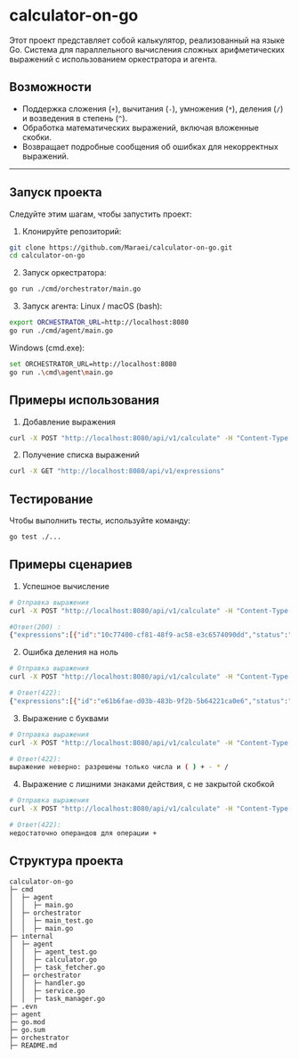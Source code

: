 # calculator-on-go

Этот проект представляет собой калькулятор, реализованный на языке Go. Система для параллельного вычисления сложных арифметических выражений с использованием оркестратора и агента.

## Возможности

- Поддержка сложения (`+`), вычитания (`-`), умножения (`*`), деления (`/`) и возведения в степень (`^`).
- Обработка математических выражений, включая вложенные скобки.
- Возвращает подробные сообщения об ошибках для некорректных выражений.

---

## Запуск проекта

Следуйте этим шагам, чтобы запустить проект:

1. Клонируйте репозиторий:
 
```bash
git clone https://github.com/Maraei/calculator-on-go.git
cd calculator-on-go
```

2. Запуск оркестратора:

```bash
go run ./cmd/orchestrator/main.go
```
3. Запуск агента:
Linux / macOS (bash):
```bash
export ORCHESTRATOR_URL=http://localhost:8080
go run ./cmd/agent/main.go
```
Windows (cmd.exe):
```bash
set ORCHESTRATOR_URL=http://localhost:8080
go run .\cmd\agent\main.go
```

## Примеры использования

1. Добавление выражения

```bash
curl -X POST "http://localhost:8080/api/v1/calculate" -H "Content-Type: application/json" -d '{"expression": "3 + 4 * 2"}'
```

2. Получение списка выражений
```bash
curl -X GET "http://localhost:8080/api/v1/expressions"
```

## Тестирование

Чтобы выполнить тесты, используйте команду:

```bash
go test ./...
```

## Примеры сценариев
1. Успешное вычисление
```bash
# Отправка выражения
curl -X POST "http://localhost:8080/api/v1/calculate" -H "Content-Type: application/json" -d '{"expression": "(3 +2)*5 "}'

#Ответ(200) :
{"expressions":[{"id":"10c77400-cf81-48f9-ac58-e3c6574090dd","status":"completed","result":25,"input":"(3 +2)*5 "}]}
```

2. Ошибка деления на ноль
```bash
# Отправка выражения
curl -X POST "http://localhost:8080/api/v1/calculate" -H "Content-Type: application/json" -d '{"expression": "3 / 0 "}'

# Ответ(422):
{"expressions":[{"id":"e61b6fae-d03b-483b-9f2b-5b64221ca0e6","status":"error","error":"деление на ноль","input":"3 / 0"}]}
```

3. Выражение с буквами

```bash
# Отправка выражения
curl -X POST "http://localhost:8080/api/v1/calculate" -H "Content-Type: application/json" -d '{"expression": "df"}'

# Ответ(422):
выражение неверно: разрешены только числа и ( ) + - * /
```
4. Выражение c лишними знаками действия, с не закрытой скобкой

```bash
# Отправка выражения
curl -X POST "http://localhost:8080/api/v1/calculate" -H "Content-Type: application/json" -d '{"expression": "2++5"}'

# Ответ(422):
недостаточно операндов для операции +
```

## Структура проекта

```
calculator-on-go
├─ cmd
│  ├─ agent
│  │  ├─ main.go
│  ├─ orchestrator
│  │  ├─ main_test.go
│  │  ├─ main.go                       
├─ internal
│  ├─ agent
│  │  ├─ agent_test.go            
│  │  ├─ calculator.go 
│  │  ├─ task_fetcher.go
│  ├─ orchestrator
│  │  ├─ handler.go            
│  │  ├─ service.go 
│  │  ├─ task_manager.go                
├─ .evn
├─ agent
├─ go.mod
├─ go.sum                
├─ orchestrator                             
├─ README.md
```